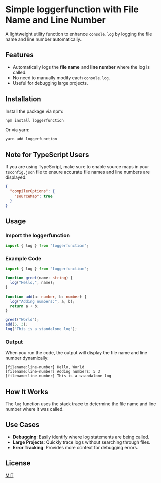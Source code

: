 # Simple loggerfunction with File Name and Line Number

A lightweight utility function to enhance `console.log` by logging the file name and line number automatically.

## Features

- Automatically logs the **file name** and **line number** where the log is called.
- No need to manually modify each `console.log`.
- Useful for debugging large projects.

## Installation

Install the package via npm:

```bash
npm install loggerfunction
```

Or via yarn:

```bash
yarn add loggerfunction
```

## Note for TypeScript Users

If you are using TypeScript, make sure to enable source maps in your `tsconfig.json` file to ensure accurate file names and line numbers are displayed:

```json
{
  "compilerOptions": {
    "sourceMap": true
  }
}
```

## Usage

### Import the loggerfunction

```typescript
import { log } from "loggerfunction";
```

### Example Code

```typescript
import { log } from "loggerfunction";

function greet(name: string) {
  log("Hello,", name);
}

function add(a: number, b: number) {
  log("Adding numbers:", a, b);
  return a + b;
}

greet("World");
add(5, 3);
log("This is a standalone log");
```

### Output

When you run the code, the output will display the file name and line number dynamically:

```plaintext
[filename:line-number] Hello, World
[filename:line-number] Adding numbers: 5 3
[filename:line-number] This is a standalone log
```

## How It Works

The `log` function uses the stack trace to determine the file name and line number where it was called.

## Use Cases

- **Debugging**: Easily identify where log statements are being called.
- **Large Projects**: Quickly trace logs without searching through files.
- **Error Tracking**: Provides more context for debugging errors.

## License

[MIT](LICENSE)